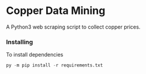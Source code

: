# Copper Data Mining

A Python3 web scraping script to collect copper prices.

### Installing

To install dependencies

```python
py -m pip install -r requirements.txt
```
